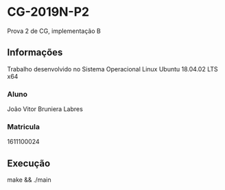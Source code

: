 # CG-2019N-P2
Prova 2 de CG, implementação B
## Informações
Trabalho desenvolvido no Sistema Operacional Linux Ubuntu 18.04.02 LTS x64
### Aluno
  João Vitor Bruniera Labres
### Matricula
  1611100024
## Execução
make && ./main
